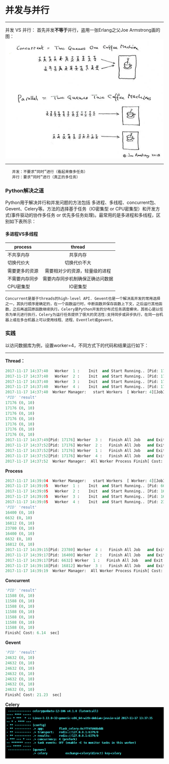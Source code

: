 # 并发与并行
---

并发 VS 并行：
       首先并发**不等于**并行，盗用一张Erlang之父Joe Armstrong画的图：
       ![并发VS并行](https://github.com/ZoeYuhan/machine-learning/blob/master/images/concurrent%26paralism.jpg)
       
---
       并发：不要求“同时”进行（看起来像多任务）
       并行：要求“同时”进行（真正的多任务）

###  Python解决之道

Python用于解决并行和并发问题的方法包括 多进程、多线程、concurrent包、Gevent、Celery等。方法的选择基于任务（IO密集型 or CPU密集型）和开发方式(事件驱动的协作多任务 or 优先多任务处理)。最常用的是多进程和多线程，区别如下表所示：
#### **多进程VS多线程**
| process |thread |
| ------------- |:-------------:|
| 不共享内存| 共享内存 |
| 切换代价大 | 切换代价不大 | 
| 需要更多的资源 | 需要相对少的资源，轻量级的进程 |
|不需要内存同步|需要内存同步机制确保正确访问数据|
|CPU密集型|IO密集型|
	
	Concurrent是基于threads的high-level API. Gevent也是一个解决高并发的常用选择之一，其执行顺序是确定的，在一个函数运行时，中断函数并保存函数上下文，之后运行其他函数，之后再返回原函数继续执行。Celery是Python开发的分布式任务调度模块，其核心是以任务为单元进行执行，Celery为运行任务提供了很大的灵活性:支持同步或异步执行，在同一台机器上或在多台机器上可以使用线程、进程、Eventlet或gevent。


### 实践

以访问数据库为例，设置worker=4，不同方式下的代码和结果运行如下：

---
**Thread：**

```python
2017-11-17 14:37:40   Worker  1 :    Init  and Start Running.. [Pid: 17176]
2017-11-17 14:37:40   Worker  2 :    Init  and Start Running.. [Pid: 17176]
2017-11-17 14:37:40   Worker  3 :    Init  and Start Running.. [Pid: 17176]
2017-11-17 14:37:40   Worker  4 :    Init  and Start Running.. [Pid: 17176]
2017-11-17 14:37:40  Worker Manager:   start Workers  [ Worker: 4][JobInQueue: 3] . 
'PID' 'result' 
17176 (0, 10)
17176 (0, 10)
17176 (0, 10)
17176 (0, 10)
17176 (0, 10)
17176 (0, 10)
17176 (0, 10)
2017-11-17 14:37:49[Pid: 17176] Worker  3 :   Finish All Job   and Exit    . 
2017-11-17 14:37:52[Pid: 17176] Worker  2 :   Finish All Job   and Exit    . 
2017-11-17 14:37:52[Pid: 17176] Worker  1 :   Finish All Job   and Exit    . 
2017-11-17 14:37:52[Pid: 17176] Worker  4 :   Finish All Job   and Exit    . 
2017-11-17 14:37:52  Worker Manager:  All Worker Process Finish[ Cost: 12.17  sec]. 
```

**Process**
```python
2017-11-17 14:39:04  Worker Manager:   start Workers  [ Worker: 4][JobInQueue: 7] . 
2017-11-17 14:39:05   Worker  1 :    Init  and Start Running.. [Pid: 6632]
2017-11-17 14:39:05   Worker  2 :    Init  and Start Running.. [Pid: 16400]
2017-11-17 14:39:05   Worker  3 :    Init  and Start Running.. [Pid: 16812]
2017-11-17 14:39:05   Worker  4 :    Init  and Start Running.. [Pid: 23780]
'PID' 'result' 
16400 (0, 10)
6632 (0, 10)
16812 (0, 10)
23780 (0, 10)
16400 (0, 10)
6632 (0, 10)
16812 (0, 10)
2017-11-17 14:39:15[Pid: 23780] Worker  4 :   Finish All Job   and Exit    . 
2017-11-17 14:39:17[Pid: 16400] Worker  2 :   Finish All Job   and Exit    . 
2017-11-17 14:39:17[Pid: 6632] Worker  1 :   Finish All Job   and Exit    . 
2017-11-17 14:39:18[Pid: 16812] Worker  3 :   Finish All Job   and Exit    . 
2017-11-17 14:39:19  Worker Manager:  All Worker Process Finish[ Cost: 14.94  sec]. 
```


**Concurrent**
```python
'PID' 'result' 
11588 (0, 10)
11588 (0, 10)
11588 (0, 10)
11588 (0, 10)
11588 (0, 10)
11588 (0, 10)
11588 (0, 10)
Finish[ Cost: 6.14  sec]
```

**Gevent**
```python
'PID' 'result' 
24632 (0, 10)
24632 (0, 10)
24632 (0, 10)
24632 (0, 10)
24632 (0, 10)
24632 (0, 10)
24632 (0, 10)
Finish[ Cost: 21.23  sec]
```

**Celery**
![celery](https://github.com/ZoeYuhan/machine-learning/blob/master/images/celery.png)


